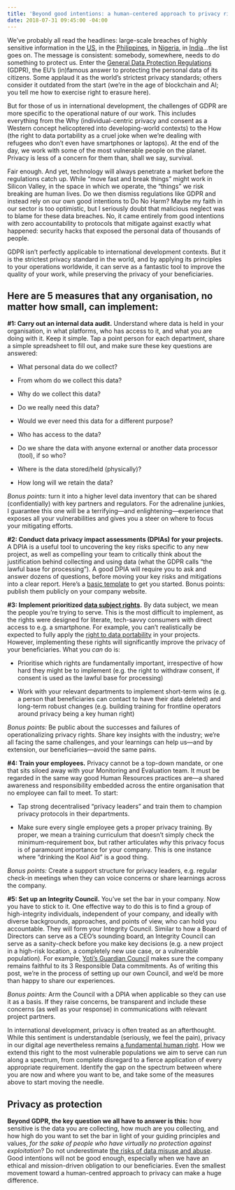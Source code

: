 ```yaml
---
title: 'Beyond good intentions: a human-centered approach to privacy rights'
date: 2018-07-31 09:45:00 -04:00
---
```


We’ve probably all read the headlines: large-scale breaches of highly sensitive information in the [US](https://www.wired.com/2015/09/opm-now-admits-5-6m-feds-fingerprints-stolen-hackers/), in the [Philippines](http://blog.trendmicro.com/trendlabs-security-intelligence/55m-registered-voters-risk-philippine-commission-elections-hacked/), in [Nigeria](https://www.devex.com/news/new-security-concerns-raised-for-redrose-digital-payment-systems-91619), in [India](https://www.theguardian.com/world/2018/jan/04/india-national-id-database-data-leak-bought-online-aadhaar)...the list goes on. The message is consistent: somebody, somewhere, needs to do something to protect us. Enter the [General Data Protection Regulations](https://www.eugdpr.org/) (GDPR), the EU’s (in)famous answer to protecting the personal data of its citizens. Some applaud it as the world’s strictest privacy standards; others consider it outdated from the start (we’re in the age of blockchain and AI; you tell me how to exercise right to erasure here).

But for those of us in international development, the challenges of GDPR are more specific to the operational nature of our work. This includes everything from the Why (individual-centric privacy and consent as a Western concept helicoptered into developing-world contexts) to the How (the right to data portability as a cruel joke when we’re dealing with refugees who don’t even have smartphones or laptops). At the end of the day, we work with some of the most vulnerable people on the planet. Privacy is less of a concern for them than, shall we say, survival.

Fair enough. And yet, technology will always penetrate a market before the regulations catch up. While “move fast and break things” might work in Silicon Valley, in the space in which we operate, the “things” we risk breaking are human lives. Do we then dismiss regulations like GDPR and instead rely on our own good intentions to Do No Harm? Maybe my faith in our sector is too optimistic, but I seriously doubt that malicious neglect was to blame for these data breaches. No, it came entirely from good intentions with zero accountability to protocols that mitigate against exactly what happened: security hacks that exposed the personal data of thousands of people.

GDPR isn’t perfectly applicable to international development contexts. But it is the strictest privacy standard in the world, and by applying its principles to your operations worldwide, it can serve as a fantastic tool to improve the quality of your work, while preserving the privacy of your beneficiaries. 

## Here are 5 measures that any organisation, no matter how small, can implement:

**#1: Carry out an internal data audit.** Understand where data is held in your organisation, in what platforms, who has access to it, and what you are doing with it. Keep it simple. Tap a point person for each department, share a simple spreadsheet to fill out, and make sure these key questions are answered:

* What personal data do we collect?

* From whom do we collect this data?

* Why do we collect this data?

* Do we really need this data?

* Would we ever need this data for a different purpose?

* Who has access to the data?

* Do we share the data with anyone external or another data processor (tool), if so who?

* Where is the data stored/held (physically)?

* How long will we retain the data?

*Bonus points:* turn it into a higher level data inventory that can be shared (confidentially) with key partners and regulators. For the adrenaline junkies, I guarantee this one will be a terrifying—and enlightening—experience that exposes all your vulnerabilities and gives you a steer on where to focus your mitigating efforts.

**#2: Conduct data privacy impact assessments (DPIAs) for your projects.** A DPIA is a useful tool to uncovering the key risks specific to any new project, as well as compelling your team to critically think about the justification behind collecting and using data (what the GDPR calls “the lawful base for processing”). A good DPIA will require you to ask and answer dozens of questions, before moving your key risks and mitigations into a clear report. Here’s a [basic template](https://ico.org.uk/media/about-the-ico/consultations/2258461/dpia-template-v04-post-comms-review-20180308.pdf) to get you started. Bonus points: publish them publicly on your company website.

**#3: Implement prioritized [data subject rights](https://ico.org.uk/for-organisations/guide-to-the-general-data-protection-regulation-gdpr/individual-rights/).** By data subject, we mean the people you’re trying to serve. This is the most difficult to implement, as the rights were designed for literate, tech-savvy consumers with direct access to e.g. a smartphone. For example, you can’t realistically be expected to fully apply the [right to data portability](https://ico.org.uk/for-organisations/guide-to-the-general-data-protection-regulation-gdpr/individual-rights/right-to-data-portability/) in your projects. However, implementing these rights will significantly improve the privacy of your beneficiaries. What you *can* do is:

* Prioritise which rights are fundamentally important, irrespective of how hard they might be to implement (e.g. the right to withdraw consent, if consent is used as the lawful base for processing)

* Work with your relevant departments to implement short-term wins (e.g. a person that beneficiaries can contact to have their data deleted) and long-term robust changes (e.g. building training for frontline operators around privacy being a key human right)

*Bonus points:* Be public about the successes and failures of operationalizing privacy rights. Share key insights with the industry; we’re all facing the same challenges, and your learnings can help us—and by extension, our beneficiaries—avoid the same pains.

**#4: Train your employees.** Privacy cannot be a top-down mandate, or one that sits siloed away with your Monitoring and Evaluation team. It must be regarded in the same way good Human Resources practices are—a shared awareness and responsibility embedded across the entire organisation that no employee can fail to meet. To start:

* Tap strong decentralised “privacy leaders” and train them to champion privacy protocols in their departments.

* Make sure every single employee gets a proper privacy training. By proper, we mean a training curriculum that doesn’t simply check the minimum-requirement box, but rather articulates *why* this privacy focus is of paramount importance for your company. This is one instance where “drinking the Kool Aid” is a good thing.

*Bonus points:* Create a support structure for privacy leaders, e.g. regular check-in meetings when they can voice concerns or share learnings across the company.

**#5: Set up an Integrity Council.** You’ve set the bar in your company. Now you have to stick to it. One effective way to do this is to find a group of high-integrity individuals, independent of your company, and ideally with diverse backgrounds, approaches, and points of view, who can hold you accountable. They will form your Integrity Council. Similar to how a Board of Directors can serve as a CEO’s sounding board, an Integrity Council can serve as a sanity-check before you make key decisions (e.g. a new project in a high-risk location, a completely new use case, or a vulnerable population). For example, [Yoti’s Guardian Council](https://www.yoti.com/about/council/) makes sure the company remains faithful to its 3 Responsible Data commitments. As of writing this post, we’re in the process of setting up our own Council, and we’d be more than happy to share our experiences.

*Bonus points:* Arm the Council with a DPIA when applicable so they can use it as a basis. If they raise concerns, be transparent and include these concerns (as well as your response) in communications with relevant project partners.

In international development, privacy is often treated as an afterthought. While this sentiment is understandable (seriously, we feel the pain), privacy in our digital age nevertheless remains [a fundamental human right](https://www.article19.org/data/files/Internet_Statement_Adopted.pdf). How we extend this right to the most vulnerable populations we aim to serve can run along a spectrum, from complete disregard to a fierce application of every appropriate requirement. Identify the gap on the spectrum between where you are now and where you want to be, and take some of the measures above to start moving the needle.

## Privacy as protection

**Beyond GDPR, the key question we all have to answer is this:** how sensitive is the data you are collecting, how much are you collecting, and how high do you want to set the bar in light of your guiding principles and values, *for the sake of people who have virtually no protection against exploitation*? Do not underestimate [the risks of data misuse and abuse](http://www.irinnews.org/opinion/2017/10/23/irresponsible-data-risks-registering-rohingya). Good intentions will not be good enough, especially when we have an ethical and mission-driven obligation to our beneficiaries. Even the smallest movement toward a human-centred approach to privacy can make a huge difference.